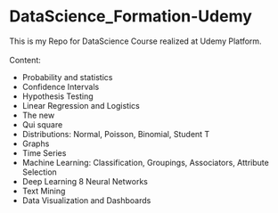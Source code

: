 # DataScience_Formation-Udemy

This is my Repo for DataScience Course realized at Udemy Platform.<br/>
<br/>
Content:

* Probability and statistics
* Confidence Intervals
* Hypothesis Testing
* Linear Regression and Logistics
* The new
* Qui square
* Distributions: Normal, Poisson, Binomial, Student T
* Graphs
* Time Series
* Machine Learning: Classification, Groupings, Associators, Attribute Selection
* Deep Learning
8 Neural Networks
* Text Mining
* Data Visualization and Dashboards
